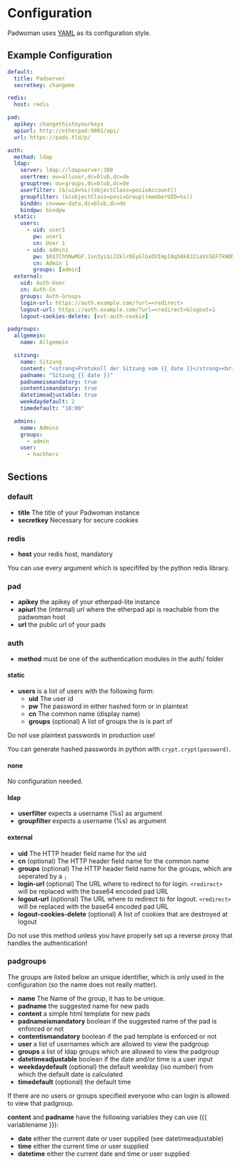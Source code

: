 # Configuration

Padwoman uses [YAML](https://yaml.org/) as its configuration style.


## Example Configuration

```yaml
default:
  title: Padserver
  secretkey: changeme

redis:
  host: redis

pad:
  apikey: changethistoyourkeys
  apiurl: http://etherpad:9001/api/
  url: https://pads.tld/p/

auth:
  method: ldap
  ldap:
    server: ldap://ldapserver:389
    usertree: ou=alluser,dc=blub,dc=de
    grouptree: ou=groups,dc=blub,dc=de
    userfilter: (&(uid=%s)(objectClass=posixAccount))
    groupfilter: (&(objectClass=posixGroup)(memberUID=%s))
    binddn: cn=www-data,dc=blub,dc=de
    bindpw: bindpw
  static:
    users:
      - uid: user1
        pw: user1
        cn: User 1
      - uid: admin1
        pw: $6$TChhNwMGF.1sn3yi$iJ2klrOEyGlGxOVImpIAq5Ak8J2iaVsSEFTkNONPv6F78FRD7X8UZP5Y/0BoQkf9v.Z99bjUn3qsi21M4LWZn/ #password
        cn: Admin 1
        groups: [admin]
  external:
    uid: Auth-User
    cn: Auth-Cn
    groups: Auth-Groups
    login-url: https://auth.example.com/?url=<redirect>
    logout-url: https://auth.example.com/?url=<redirect>&logout=1
    logout-cookies-delete: [ext-auth-cookie]

padgroups:
  allgemein:
    name: Allgemein

  sitzung:
    name: Sitzung
    content: "<strong>Protokoll der Sitzung vom {{ date }}</strong><br>Beginn: 18 Uhr<br>Ende:&nbsp;<br>Anwesende:<br>Moderation:<br>Protokoll:<br><br><strong>Berichte</strong><br><br><strong>TOP 1</strong><br><br><strong>TOP 2</strong><br><br>"
    padname: "Sitzung_{{ date }}"
    padnameismandatory: true
    contentismandatory: true
    datetimeadjustable: true
    weekdaydefault: 2
    timedefault: "18:00"

  admins:
    name: Admins
	groups:
	  - admin
	user:
	  - hackherz
```

## Sections

### default

- **title** The title of your Padwoman instance
- **secretkey** Necessary for secure cookies

### redis

- **host** your redis host, mandatory

You can use every argument which is specififed by the python redis library.


### pad

- **apikey** the apikey of your etherpad-lite instance
- **apiurl** the (internal) url where the etherpad api is reachable from the padwoman host
- **url** the public url of your pads


### auth

- **method** must be one of the authentication modules in the auth/ folder

#### static

- **users** is a list of users with the following form:
  - **uid** The user id
  - **pw** The password in either hashed form or in plaintext
  - **cn** The common name (display name)
  - **groups** (optional) A list of groups the is is part of

Do not use plaintext passwords in production use!

You can generate hashed passwords in python with `crypt.crypt(password)`.

#### none

No configuration needed.

#### ldap
- **userfilter** expects a username (%s) as argument
- **groupfilter** expects a username (%s) as argument

#### external

- **uid** The HTTP header field name for the uid
- **cn** (optional) The HTTP header field name for the common name
- **groups** (optional) The HTTP header field name for the groups, which are seperated by a `;`
- **login-url** (optional) The URL where to redirect to for login. `<redirect>` will be replaced with the base64 encoded pad URL
- **logout-url** (optional) The URL where to redirect to for logout. `<redirect>` will be replaced with the base64 encoded pad URL
- **logout-cookies-delete** (optional) A list of cookies that are destroyed at logout

Do not use this method unless you have properly set up a reverse proxy that handles the authentication!


### padgroups

The groups are listed below an unique identifier, which is only used in the configuration (so the name does not really matter).

- **name** The Name of the group, it has to be unique.
- **padname** the suggested name for new pads
- **content** a simple html template for new pads
- **padnameismandatory** boolean if the suggested name of the pad is enforced or not
- **contentismandatory** boolean if the pad template is enforced or not
- **user** a list of usernames which are allowed to view the padgroup
- **groups** a list of ldap groups which are allowed to view the padgroup
- **datetimeadjustable** boolean if the date and/or time is a user input
- **weekdaydefault** (optional) the default weekday (iso number) from which the default date is calculated
- **timedefault** (optional) the default time


If there are no users or groups specified everyone who can login is allowed to view that padgroup.

**content** and **padname** have the following variables they can use ({{ variablename }}):

- **date** either the current date or user supplied (see datetimeadjustable)
- **time** either the current time or user supplied
- **datetime** either the current date and time or user supplied
